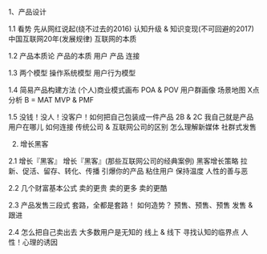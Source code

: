 
1、产品设计

1.1 看势
先从网红说起(绕不过去的2016)
认知升级 & 知识变现(不可回避的2017)
中国互联网20年(发展规律)
互联网的本质

1.2 产品本质论
产品的本质
用户
产品
连接

1.3 两个模型
操作系统模型
用户行为模型

1.4 简易产品构建方法
(个人)商业模式画布
POA & POV
用户群画像
场景地图
X点分析
B = MAT
MVP & PMF

1.5 没钱！没人！没客户！如何把自己包装成一件产品
2B & 2C
我自己就是产品
用户在哪儿
如何连接
传统公司 & 互联网公司的区别
怎么理解新媒体
社群式发售

2. 增长黑客

2.1 增长『黑客』
增长『黑客』(那些互联网公司的经典案例)
黑客增长策略
拉新、促活、留存、转化、传播
引爆你的产品
粘住用户
保持温度
人性的善与恶

2.2 几个财富基本公式
卖的更贵
卖的更多
卖的更酷

2.3 产品发售三段式
套路，全都是套路！
如何造势？
预售、预售、预售
发售 & 跟进

2.4 怎么把自己卖出去
大多数用户是无知的
线上 & 线下
寻找认知的临界点
人性！心理的诱因
